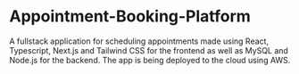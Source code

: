 # Appointment-Booking-Platform
A fullstack application for scheduling appointments made using React, Typescript, Next.js and Tailwind CSS for the frontend as well as MySQL and Node.js for the backend. The app is being deployed to the cloud using AWS.

